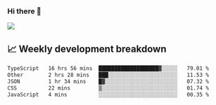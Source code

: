### Hi there 👋
<img align="center" src="https://github-readme-stats.vercel.app/api?username=Tumao727&show_icons=true&hide_title=true&theme=dracula" />


## 📈 Weekly development breakdown
<!--START_SECTION:waka-->

```txt
TypeScript   16 hrs 56 mins  ███████████████████▓░░░░░   79.01 %
Other        2 hrs 28 mins   ███░░░░░░░░░░░░░░░░░░░░░░   11.53 %
JSON         1 hr 34 mins    █▓░░░░░░░░░░░░░░░░░░░░░░░   07.32 %
CSS          22 mins         ▒░░░░░░░░░░░░░░░░░░░░░░░░   01.74 %
JavaScript   4 mins          ░░░░░░░░░░░░░░░░░░░░░░░░░   00.35 %
```

<!--END_SECTION:waka-->